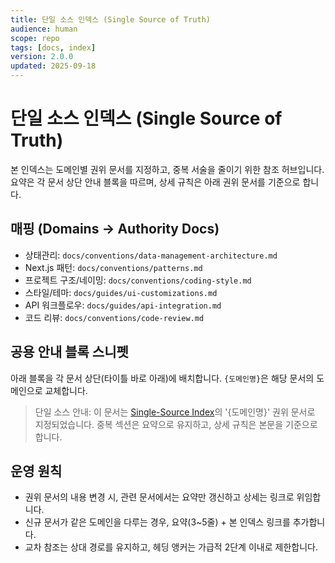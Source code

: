 ```yaml
---
title: 단일 소스 인덱스 (Single Source of Truth)
audience: human
scope: repo
tags: [docs, index]
version: 2.0.0
updated: 2025-09-18
---
```


# 단일 소스 인덱스 (Single Source of Truth)

본 인덱스는 도메인별 권위 문서를 지정하고, 중복 서술을 줄이기 위한 참조 허브입니다. 요약은 각 문서 상단 안내 블록을 따르며, 상세 규칙은 아래 권위 문서를 기준으로 합니다.

## 매핑 (Domains → Authority Docs)
- 상태관리: `docs/conventions/data-management-architecture.md`
- Next.js 패턴: `docs/conventions/patterns.md`
- 프로젝트 구조/네이밍: `docs/conventions/coding-style.md`
- 스타일/테마: `docs/guides/ui-customizations.md`
- API 워크플로우: `docs/guides/api-integration.md`
- 코드 리뷰: `docs/conventions/code-review.md`

## 공용 안내 블록 스니펫
아래 블록을 각 문서 상단(타이틀 바로 아래)에 배치합니다. `{도메인명}`은 해당 문서의 도메인으로 교체합니다.

> 단일 소스 안내: 이 문서는 [Single-Source Index](./single-source-index.md)의 '{도메인명}' 권위 문서로 지정되었습니다. 중복 섹션은 요약으로 유지하고, 상세 규칙은 본문을 기준으로 합니다.

## 운영 원칙
- 권위 문서의 내용 변경 시, 관련 문서에서는 요약만 갱신하고 상세는 링크로 위임합니다.
- 신규 문서가 같은 도메인을 다루는 경우, 요약(3~5줄) + 본 인덱스 링크를 추가합니다.
- 교차 참조는 상대 경로를 유지하고, 헤딩 앵커는 가급적 2단계 이내로 제한합니다.
